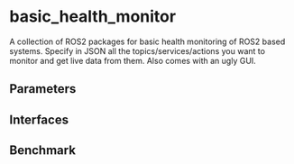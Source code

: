 # basic_health_monitor

A collection of ROS2 packages for basic health monitoring of ROS2 based systems. Specify in JSON all the topics/services/actions you want to monitor and get live data from them. Also comes with an ugly GUI.

## Parameters

## Interfaces

## Benchmark


